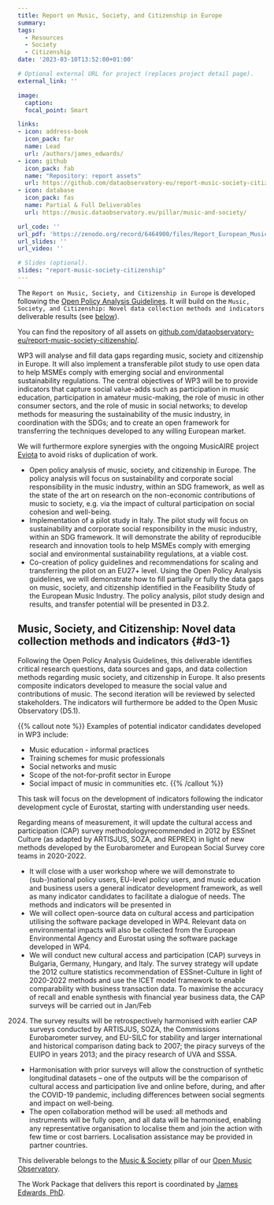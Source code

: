 ```yaml
---
title: Report on Music, Society, and Citizenship in Europe
summary: 
tags:
  - Resources
  - Society
  - Citizenship
date: '2023-03-10T13:52:00+01:00'

# Optional external URL for project (replaces project detail page).
external_link: ''

image:
  caption: 
  focal_point: Smart

links:
- icon: address-book
  icon_pack: far
  name: Lead
  url: /authors/james_edwards/
- icon: github
  icon_pack: fab
  name: "Repository: report assets"
  url: https://github.com/dataobservatory-eu/report-music-society-citizenship/
- icon: database
  icon_pack: fas
  name: Partial & Full Deliverables 
  url: https://music.dataobservatory.eu/pillar/music-and-society/

url_code: ''
url_pdf: 'https://zenodo.org/record/6464900/files/Report_European_Music_Society_Citizenship.pdf?download=1'
url_slides: ''
url_video: ''

# Slides (optional).
slides: "report-music-society-citizenship"
---
```


The `Report on Music, Society, and Citizenship in Europe` is developed following the [Open Policy Analysis Guidelines](/resources/opa/). It will build on the `Music, Society, and Citizenship: Novel data collection methods and indicators` deliverable results (see [below](/resources/music-society-citizenship/#d3-1)).

You can find the repository of all assets on [github.com/dataobservatory-eu/report-music-society-citizenship/](https://github.com/dataobservatory-eu/report-music-society-citizenship/).

WP3 will analyse and fill data gaps regarding music, society and citizenship in Europe. It will also implement a transferable pilot study to use open data to help MSMEs comply with emerging social and environmental sustainability regulations. The central objectives of WP3 will be to provide indicators that capture social value-adds such as participation in music education, participation in amateur music-making, the role of music in other consumer sectors, and the role of music in social networks; to develop methods for measuring the sustainability of the music industry, in coordination with the SDGs; and to create an open framework for transferring the techniques developed to any willing European market. 

We will furthermore explore synergies with the ongoing MusicAIRE project [Eviota](https://reprex.nl/project/musiceviota/) to avoid risks of duplication of work.


- Open policy analysis of music, society, and citizenship in Europe. The policy analysis will focus on sustainability and corporate social responsibility in the music industry, within an SDG framework, as well as the state of the art on
research on the non-economic contributions of music to society, e.g. via the impact of cultural participation on social cohesion and well-being.
- Implementation of a pilot study in Italy. The pilot study will focus on sustainability and corporate social responsibility
in the music industry, within an SDG framework. It will demonstrate the ability of reproducible research and innovation
tools to help MSMEs comply with emerging social and environmental sustainability regulations, at a viable cost.
-  Co-creation of policy guidelines and recommendations for scaling and transferring the pilot on an EU27+ level. Using the Open Policy Analysis guidelines, we will demonstrate how to fill partially or fully the data gaps on music, society, and citizenship identified in the Feasibility Study of the European Music Industry. The policy analysis, pilot study design
and results, and transfer potential will be presented in D3.2.

## Music, Society, and Citizenship: Novel data collection methods and indicators {#d3-1}

Following the Open Policy Analysis Guidelines, this deliverable identifies critical research questions, data sources and gaps, and data collection methods regarding music society, and citizenship in Europe. It also presents composite
indicators developed to measure the social value and contributions of music. The second iteration will be reviewed by selected stakeholders. The indicators will furthermore be added to the Open Music Observatory (D5.1).


{{% callout note %}}
Examples of potential indicator candidates developed in WP3 include: 
- Music education - informal practices
- Training schemes for music professionals 
- Social networks and music
- Scope of the not-for-profit sector in Europe
- Social impact of music in communities
etc.
{{% /callout %}}

This task will focus on the development of indicators following the indicator development cycle of Eurostat, starting with understanding user needs.

Regarding means of measurement, it will update the cultural access and participation (CAP) survey methodologyrecommended in 2012 by ESSnet Culture (as adapted by ARTISJUS, SOZA, and REPREX) in light of new methods developed by the Eurobarometer and European Social Survey core teams in 2020-2022.
- It will close with a user workshop where we will demonstrate to (sub-)national policy users, EU-level policy users, and
music education and business users a general indicator development framework, as well as many indicator candidates
to facilitate a dialogue of needs. The methods and indicators will be presented in 
- We will collect open-source data on cultural access and participation utilising the software package developed in WP4. Relevant data on environmental impacts will also be collected from the European Environmental Agency and
Eurostat using the software package developed in WP4.
- We will conduct new cultural access and participation (CAP) surveys in Bulgaria, Germany, Hungary, and Italy. The survey strategy will update the 2012 culture statistics recommendation of ESSnet-Culture in light of 2020-2022
methods and use the ICET model framework to enable comparability with business transaction data. To maximise the accuracy of recall and enable synthesis with financial year business data, the CAP surveys will be carried out in Jan/Feb
2024. The survey results will be retrospectively harmonised with earlier CAP surveys conducted by ARTISJUS, SOZA, the Commissions Eurobarometer survey, and EU-SILC for stability and larger international and historical comparison
dating back to 2007; the piracy surveys of the EUIPO in years 2013; and the piracy research of UVA and SSSA.
- Harmonisation with prior surveys will allow the construction of synthetic longitudinal datasets – one of the outputs will be the comparison of cultural access and participation live and online before, during, and after the COVID-19 pandemic, including differences between social segments and impact on well-being.
- The open collaboration method will be used: all methods and instruments will be fully open, and all data will be harmonised, enabling any representative organisation to localise them and join the action with few time or cost barriers.
Localisation assistance may be provided in partner countries.


This deliverable belongs to the [Music & Society](https://music.dataobservatory.eu/pillar/music-and-society/) pillar of our [Open Music Observatory](/resources/open_music_observatory/). 

The Work Package that delivers this report is coordinated by [James Edwards, PhD](/authors/james_edwards/).